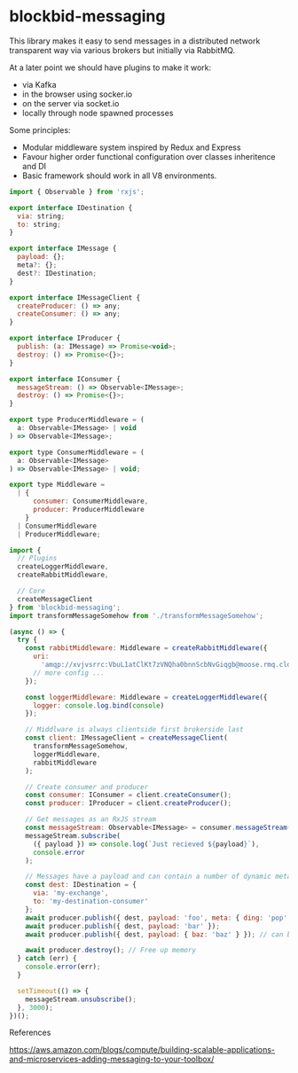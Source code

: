 # blockbid-messaging

This library makes it easy to send messages in a distributed network transparent
way via various brokers but initially via RabbitMQ.

At a later point we should have plugins to make it work:

- via Kafka
- in the browser using socker.io
- on the server via socket.io
- locally through node spawned processes

Some principles:

- Modular middleware system inspired by Redux and Express
- Favour higher order functional configuration over classes inheritence and DI
- Basic framework should work in all V8 environments.

```javascript
import { Observable } from 'rxjs';

export interface IDestination {
  via: string;
  to: string;
}

export interface IMessage {
  payload: {};
  meta?: {};
  dest?: IDestination;
}

export interface IMessageClient {
  createProducer: () => any;
  createConsumer: () => any;
}

export interface IProducer {
  publish: (a: IMessage) => Promise<void>;
  destroy: () => Promise<{}>;
}

export interface IConsumer {
  messageStream: () => Observable<IMessage>;
  destroy: () => Promise<{}>;
}

export type ProducerMiddleware = (
  a: Observable<IMessage> | void
) => Observable<IMessage>;

export type ConsumerMiddleware = (
  a: Observable<IMessage>
) => Observable<IMessage> | void;

export type Middleware =
  | {
      consumer: ConsumerMiddleware,
      producer: ProducerMiddleware
    }
  | ConsumerMiddleware
  | ProducerMiddleware;
```

```javascript
import {
  // Plugins
  createLoggerMiddleware,
  createRabbitMiddleware,

  // Core
  createMessageClient
} from 'blockbid-messaging';
import transformMessageSomehow from './transformMessageSomehow';

(async () => {
  try {
    const rabbitMiddleware: Middleware = createRabbitMiddleware({
      uri:
        'amqp://xvjvsrrc:VbuL1atClKt7zVNQha0bnnScbNvGiqgb@moose.rmq.cloudamqp.com/xvjvsrrc'
      // more config ...
    });

    const loggerMiddleware: Middleware = createLoggerMiddleware({
      logger: console.log.bind(console)
    });

    // Middlware is always clientside first brokerside last
    const client: IMessageClient = createMessageClient(
      transformMessageSomehow,
      loggerMiddleware,
      rabbitMiddleware
    );

    // Create consumer and producer
    const consumer: IConsumer = client.createConsumer();
    const producer: IProducer = client.createProducer();

    // Get messages as an RxJS stream
    const messageStream: Observable<IMessage> = consumer.messageStream();
    messageStream.subscribe(
      ({ payload }) => console.log(`Just recieved ${payload}`),
      console.error
    );

    // Messages have a payload and can contain a number of dynamic metadata keys
    const dest: IDestination = {
      via: 'my-exchange',
      to: 'my-destination-consumer'
    };
    await producer.publish({ dest, payload: 'foo', meta: { ding: 'pop' } });
    await producer.publish({ dest, payload: 'bar' });
    await producer.publish({ dest, payload: { baz: 'baz' } }); // can be object that will be serialised

    await producer.destroy(); // Free up memory
  } catch (err) {
    console.error(err);
  }

  setTimeout(() => {
    messageStream.unsubscribe();
  }, 3000);
})();
```

References

https://aws.amazon.com/blogs/compute/building-scalable-applications-and-microservices-adding-messaging-to-your-toolbox/
